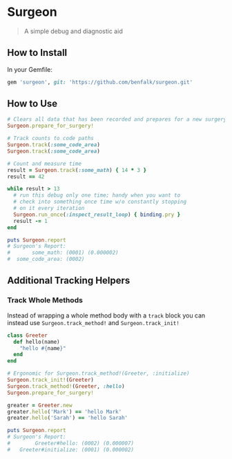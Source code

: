 # Surgeon

> A simple debug and diagnostic aid

## How to Install

In your Gemfile:

```ruby
gem 'surgeon', git: 'https://github.com/benfalk/surgeon.git'
```

## How to Use

```ruby
# Clears all data that has been recorded and prepares for a new surgery
Surgeon.prepare_for_surgery!

# Track counts to code paths
Surgeon.track(:some_code_area)
Surgeon.track(:some_code_area)

# Count and measure time
result = Surgeon.track(:some_math) { 14 * 3 }
result == 42

while result > 13
  # run this debug only one time; handy when you want to
  # check into something once time w/o constantly stopping
  # on it every iteration
  Surgeon.run_once(:inspect_result_loop) { binding.pry }
  result -= 1
end

puts Surgeon.report
# Surgeon's Report:
#       some_math: (0001) (0.000002)
#  some_code_area: (0002)
```

## Additional Tracking Helpers

### Track Whole Methods

Instead of wrapping a whole method body with a `track` block
you can instead use `Surgeon.track_method!` and `Surgeon.track_init!`

```ruby
class Greeter
  def hello(name)
    "hello #{name}"
  end
end

# Ergonomic for Surgeon.track_method!(Greeter, :initialize)
Surgeon.track_init!(Greeter)
Surgeon.track_method!(Greeter, :hello)
Surgeon.prepare_for_surgery!

greater = Greeter.new
greater.hello('Mark') == 'hello Mark'
greater.hello('Sarah') == 'hello Sarah'

puts Surgeon.report
# Surgeon's Report:
#        Greeter#hello: (0002) (0.000007)
#   Greeter#initialize: (0001) (0.000002)
```
